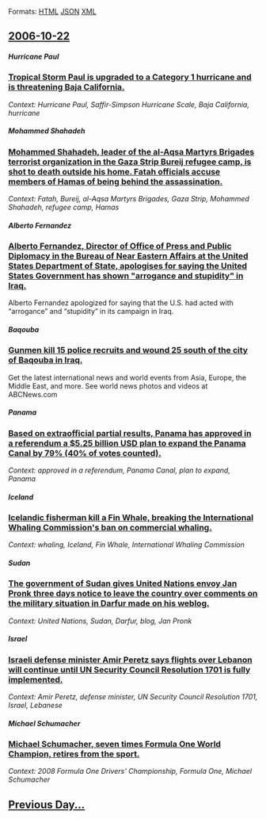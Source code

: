 
Formats: [HTML](2006/10/22/index.html)  [JSON](2006/10/22/index.json)  [XML](2006/10/22/index.xml)  

## [2006-10-22](/news/2006/10/22/index.md)

##### Hurricane Paul
### [ Tropical Storm Paul is upgraded to a Category 1 hurricane and is threatening Baja California. ](/news/2006/10/22/tropical-storm-paul-is-upgraded-to-a-category-1-hurricane-and-is-threatening-baja-california.md)
_Context: Hurricane Paul, Saffir-Simpson Hurricane Scale, Baja California, hurricane_

##### Mohammed Shahadeh
### [ Mohammed Shahadeh, leader of the al-Aqsa Martyrs Brigades terrorist organization in the Gaza Strip Bureij refugee camp, is shot to death outside his home. Fatah officials accuse members of Hamas of being behind the assassination. ](/news/2006/10/22/mohammed-shahadeh-leader-of-the-al-aqsa-martyrs-brigades-terrorist-organization-in-the-gaza-strip-bureij-refugee-camp-is-shot-to-death-ou.md)
_Context: Fatah, Bureij, al-Aqsa Martyrs Brigades, Gaza Strip, Mohammed Shahadeh, refugee camp, Hamas_

##### Alberto Fernandez
### [ Alberto Fernandez, Director of Office of Press and Public Diplomacy in the Bureau of Near Eastern Affairs at the United States Department of State, apologises for saying the United States Government has shown "arrogance and stupidity" in Iraq. ](/news/2006/10/22/alberto-fernandez-director-of-office-of-press-and-public-diplomacy-in-the-bureau-of-near-eastern-affairs-at-the-united-states-department-o.md)
Alberto Fernandez apologized for saying that the U.S. had acted with “arrogance” and “stupidity” in its campaign in Iraq.

##### Baqouba
### [ Gunmen kill 15 police recruits and wound 25 south of the city of Baqouba in Iraq. ](/news/2006/10/22/gunmen-kill-15-police-recruits-and-wound-25-south-of-the-city-of-baqouba-in-iraq.md)
Get the latest international news and world events from Asia, Europe, the Middle East, and more. See world news photos and videos at ABCNews.com

##### Panama
### [ Based on extraofficial partial results, Panama has approved in a referendum a $5.25 billion USD plan to expand the Panama Canal by 79% (40% of votes counted). ](/news/2006/10/22/based-on-extraofficial-partial-results-panama-has-approved-in-a-referendum-a-5-25-billion-usd-plan-to-expand-the-panama-canal-by-79-40.md)
_Context: approved in a referendum, Panama Canal, plan to expand, Panama_

##### Iceland
### [ Icelandic fisherman kill a Fin Whale, breaking the International Whaling Commission's ban on commercial whaling. ](/news/2006/10/22/icelandic-fisherman-kill-a-fin-whale-breaking-the-international-whaling-commission-s-ban-on-commercial-whaling.md)
_Context: whaling, Iceland, Fin Whale, International Whaling Commission_

##### Sudan
### [ The government of Sudan gives United Nations envoy Jan Pronk three days notice to leave the country over comments on the military situation in Darfur made on his weblog. ](/news/2006/10/22/the-government-of-sudan-gives-united-nations-envoy-jan-pronk-three-days-notice-to-leave-the-country-over-comments-on-the-military-situation.md)
_Context: United Nations, Sudan, Darfur, blog, Jan Pronk_

##### Israel
### [ Israeli defense minister Amir Peretz says flights over Lebanon will continue until UN Security Council Resolution 1701 is fully implemented. ](/news/2006/10/22/israeli-defense-minister-amir-peretz-says-flights-over-lebanon-will-continue-until-un-security-council-resolution-1701-is-fully-implemented.md)
_Context: Amir Peretz, defense minister, UN Security Council Resolution 1701, Israel, Lebanese_

##### Michael Schumacher
### [ Michael Schumacher, seven times Formula One World Champion, retires from the sport. ](/news/2006/10/22/michael-schumacher-seven-times-formula-one-world-champion-retires-from-the-sport.md)
_Context: 2008 Formula One Drivers' Championship, Formula One, Michael Schumacher_

## [Previous Day...](/news/2006/10/21/index.md)

